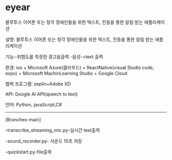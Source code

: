# eyear
블루투스 이어폰 또는 청각 장애인들을 위한 텍스트, 진동을 통한 알림 받는 애플리케이션


설명: 블루투스 이어폰 또는 청각 장애인들을 위한 텍스트, 진동을 통한 알림 받는 애플리케이션

기능:-위험도를 측정한 경고음출력 -음성->text 출력

환경: ios + Microsoft Azure(클라우드) + ReactNative(visual Studio code, expo) + Microsoft MachinLearning Studio + Google Cloud

협력 프로그램: zeplin+Adobe XD

API: Google AI API(speech to text)

언어: Python, javaScript,C#



-------------------------------------------------------------------------------------------------------------------------------------
[Branches-main]

-transcribe_streaming_mic.py-실시간 text출력 

-sound_recorder.py- 사운드 10초 저장 

-quickstart.py-file출력 
